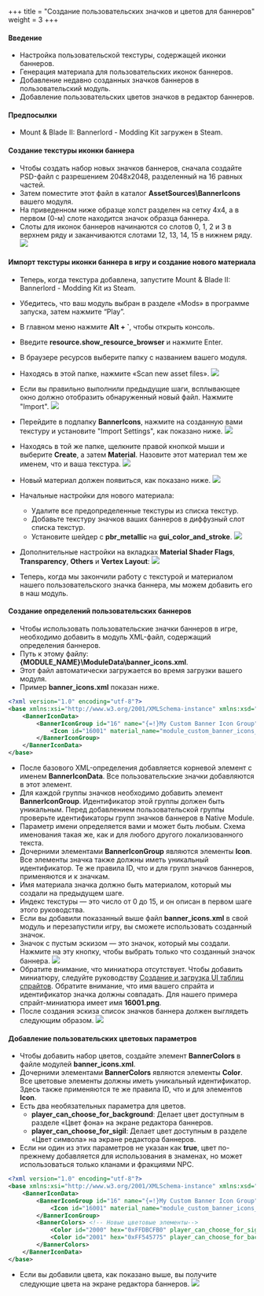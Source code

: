 +++
title = "Создание пользовательских значков и цветов для баннеров"
weight = 3
+++


#### Введение

* Настройка пользовательской текстуры, содержащей иконки баннеров.
* Генерация материала для пользовательских иконок баннеров.
* Добавление недавно созданных значков баннеров в пользовательский модуль.
* Добавление пользовательских цветов значков в редактор баннеров.

#### Предпосылки

* Mount & Blade II: Bannerlord - Modding Kit загружен в Steam.

#### Создание текстуры иконки баннера

* Чтобы создать набор новых значков баннеров, сначала создайте PSD-файл с разрешением 2048x2048, разделенный на 16 равных частей.
* Затем поместите этот файл в каталог **AssetSources\BannerIcons** вашего модуля.
* На приведенном ниже образце холст разделен на сетку 4x4, а в первом (0-м) слоте находится значок образца баннера.
* Слоты для иконок баннеров начинаются со слотов 0, 1, 2 и 3 в верхнем ряду и заканчиваются слотами 12, 13, 14, 15 в нижнем ряду.
![](/img/creating_custom_banner_icons/banner_icon_guide.png)

#### Импорт текстуры иконки баннера в игру и создание нового материала

* Теперь, когда текстура добавлена, запустите Mount & Blade II: Bannerlord - Modding Kit из Steam.
* Убедитесь, что ваш модуль выбран в разделе «Mods» в программе запуска, затем нажмите “Play”.
* В главном меню нажмите **Alt + `**, чтобы открыть консоль.
* Введите **resource.show_resource_browser** и нажмите Enter.
* В браузере ресурсов выберите папку с названием вашего модуля.
* Находясь в этой папке, нажмите «Scan new asset files».
![](/img/creating_custom_banner_icons/banner_icons_resource_browser_1.png)

* Если вы правильно выполнили предыдущие шаги, всплывающее окно должно отобразить обнаруженный новый файл. Нажмите "Import".
![](/img/creating_custom_banner_icons/banner_icons_resource_browser_2.png)

* Перейдите в подпапку **BannerIcons**, нажмите на созданную вами текстуру и установите "Import Settings", как показано ниже.
![](/img/creating_custom_banner_icons/banner_icons_resource_browser_3.png)

* Находясь в той же папке, щелкните правой кнопкой мыши и выберите **Create**, а затем **Material**. Назовите этот материал тем же именем, что и ваша текстура.
![](/img/creating_custom_banner_icons/banner_icons_material_1.png)

* Новый материал должен появиться, как показано ниже.
![](/img/creating_custom_banner_icons/banner_icons_material_2.png)

* Начальные настройки для нового материала:
    * Удалите все предопределенные текстуры из списка текстур.
    * Добавьте текстуру значков ваших баннеров в диффузный слот списка текстур.
    * Установите шейдер с **pbr_metallic** на **gui_color_and_stroke**.
![](/img/creating_custom_banner_icons/banner_icons_material_3.png)

* Дополнительные настройки на вкладках **Material Shader Flags**, **Transparency**, **Others** и **Vertex Layout**:
![](/img/creating_custom_banner_icons/banner_icons_material_4.png)

* Теперь, когда мы закончили работу с текстурой и материалом нашего пользовательского значка баннера, мы можем добавить его в наш модуль.

#### Создание определений пользовательских баннеров

* Чтобы использовать пользовательские значки баннеров в игре, необходимо добавить в модуль XML-файл, содержащий определения баннеров.
* Путь к этому файлу: **{MODULE_NAME}\ModuleData\banner_icons.xml**.
* Этот файл автоматически загружается во время загрузки вашего модуля.
* Пример **banner_icons.xml** показан ниже.

```xml
<?xml version="1.0" encoding="utf-8"?>
<base xmlns:xsi="http://www.w3.org/2001/XMLSchema-instance" xmlns:xsd="http://www.w3.org/2001/XMLSchema" type="string">
    <BannerIconData>
        <BannerIconGroup id="16" name="{=!}My Custom Banner Icon Group" is_pattern="false">
            <Icon id="16001" material_name="module_custom_banner_icons_01" texture_index="0" />
        </BannerIconGroup>
    </BannerIconData>
</base>
```

* После базового XML-определения добавляется корневой элемент с именем **BannerIconData**. Все пользовательские значки добавляются в этот элемент.
* Для каждой группы значков необходимо добавить элемент **BannerIconGroup**. Идентификатор этой группы должен быть уникальным. Перед добавлением пользовательской группы проверьте идентификаторы групп значков баннеров в Native Module.
* Параметр имени определяется вами и может быть любым. Схема именования такая же, как и для любого другого локализованного текста.
* Дочерними элементами **BannerIconGroup** являются элементы **Icon**. Все элементы значка также должны иметь уникальный идентификатор. Те же правила ID, что и для групп значков баннеров, применяются и к значкам.
* Имя материала значка должно быть материалом, который мы создали на предыдущем шаге.
* Индекс текстуры — это число от 0 до 15, и он описан в первом шаге этого руководства.
* Если вы добавили показанный выше файл **banner_icons.xml** в свой модуль и перезапустили игру, вы сможете использовать созданный значок.
* Значок с пустым эскизом — это значок, который мы создали. Нажмите на эту кнопку, чтобы выбрать только что созданный значок баннера.
  ![](/img/creating_custom_banner_icons/banner_icons_ingame_1.png)
* Обратите внимание, что миниатюра отсутствует. Чтобы добавить миниатюру, следуйте руководству [Создание и загрузка UI таблиц спрайтов](http://docs.modding.bannerlord.com/ru/asset-management/generating_and_loading_ui_sprite_sheets/). Обратите внимание, что имя вашего спрайта и идентификатор значка должны совпадать. Для нашего примера спрайт-миниатюра имеет имя **16001.png**.
* После создания эскиза список значков баннера должен выглядеть следующим образом.
![](/img/creating_custom_banner_icons/banner_icons_ingame_2.png)

#### Добавление пользовательских цветовых параметров

* Чтобы добавить набор цветов, создайте элемент **BannerColors** в файле модулей **banner_icons.xml**.
* Дочерними элементами **BannerColors** являются элементы **Color**. Все цветовые элементы должны иметь уникальный идентификатор. Здесь также применяются те же правила ID, что и для элементов **Icon**.
* Есть два необязательных параметра для цветов.
    * **player_can_choose_for_background**: Делает цвет доступным в разделе «Цвет фона» на экране редактора баннеров.
    * **player_can_choose_for_sigil**: Делает цвет доступным в разделе «Цвет символа» на экране редактора баннеров.
* Если ни один из этих параметров не указан как **true**, цвет по-прежнему добавляется для использования в знаменах, но может использоваться только кланами и фракциями NPC.

```xml
<?xml version="1.0" encoding="utf-8"?>
<base xmlns:xsi="http://www.w3.org/2001/XMLSchema-instance" xmlns:xsd="http://www.w3.org/2001/XMLSchema" type="string">
    <BannerIconData>
        <BannerIconGroup id="16" name="{=!}My Custom Banner Icon Group" is_pattern="false">
            <Icon id="16001" material_name="module_custom_banner_icons_01" texture_index="0" />
        </BannerIconGroup>
        <BannerColors> <!-- Новые цветовые элементы-->
            <Color id="2000" hex="0xFFDBCFB0" player_can_choose_for_sigil="true" />
            <Color id="2001" hex="0xFF545775" player_can_choose_for_background="true" />
        </BannerColors>
    </BannerIconData>
</base>
```

* Если вы добавили цвета, как показано выше, вы получите следующие цвета на экране редактора баннеров.
![](/img/creating_custom_banner_icons/banner_colors_ingame_1.png)
